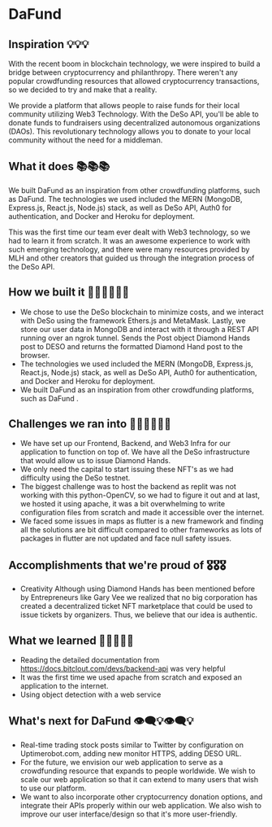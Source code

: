 # DaFund

## Inspiration 💡💡💡

With the recent boom in blockchain technology, we were inspired to build a bridge between cryptocurrency and philanthropy. There weren't any popular crowdfunding resources that allowed cryptocurrency transactions, so we decided to try and make that a reality.

We provide a platform that allows people to raise funds for their local community utilizing Web3 Technology. With the DeSo API, you'll be able to donate funds to fundraisers using decentralized autonomous organizations (DAOs). This revolutionary technology allows you to donate to your local community without the need for a middleman.

## What it does 📚📚📚

We built DaFund as an inspiration from other crowdfunding platforms, such as DaFund. The technologies we used included the MERN (MongoDB, Express.js, React.js, Node.js) stack, as well as DeSo API, Auth0 for authentication, and Docker and Heroku for deployment.

This was the first time our team ever dealt with Web3 technology, so we had to learn it from scratch. It was an awesome experience to work with such emerging technology, and there were many resources provided by MLH and other creators that guided us through the integration process of the DeSo API.
 
## How we built it 👷‍♀️👷‍♀️👷‍♀️

- We chose to use the DeSo blockchain to minimize costs, and we interact with DeSo using the framework Ethers.js and MetaMask. Lastly, we store our user data in MongoDB and interact with it through a REST API running over an ngrok tunnel. Sends the Post object Diamond Hands post to DESO and returns the formatted Diamond Hand post to the browser.
- The technologies we used included the MERN (MongoDB, Express.js, React.js, Node.js) stack, as well as DeSo API, Auth0 for authentication, and Docker and Heroku for deployment. 
- We built DaFund as an inspiration from other crowdfunding platforms, such as DaFund . 

## Challenges we ran into 🏃‍♀️🏃‍♂️🏃‍♀️

- We have set up our Frontend, Backend, and Web3 Infra for our application to function on top of. We have all the DeSo infrastructure that would allow us to issue Diamond Hands.
- We only need the capital to start issuing these NFT's as we had difficulty using the DeSo testnet.
- The biggest challenge was to host the backend as replit was not working with this python-OpenCV, so we had to figure it out and at last, we hosted it using apache, it was a bit overwhelming to write configuration files from scratch and made it accessible over the internet.
- We faced some issues in maps as flutter is a new framework and finding all the solutions are bit difficult compared to other frameworks as lots of packages in flutter are not updated and face null safety issues.

## Accomplishments that we're proud of  🎖️🎖️🎖️

- Creativity Although using Diamond Hands has been mentioned before by Entrepreneurs like Gary Vee we realized that no big corporation has created a decentralized ticket NFT marketplace that could be used to issue tickets by organizers. Thus, we believe that our idea is authentic.

## What we learned 🙇‍♂️📝🙇‍♂️

- Reading the detailed documentation from https://docs.bitclout.com/devs/backend-api was very helpful
- It was the first time we used apache from scratch and exposed an application to the internet.
- Using object detection with a web service

## What's next for DaFund 👁️‍🗨️💡👁️‍🗨️💡

- Real-time trading stock posts similar to Twitter by configuration on Uptimerobot.com, adding new monitor HTTPS, adding DESO URL.
- For the future, we envision our web application to serve as a crowdfunding resource that expands to people worldwide. We wish to scale our web application so that it can extend to many users that wish to use our platform. 
- We want to also incorporate other cryptocurrency donation options, and integrate their APIs properly within our web application. We also wish to improve our user interface/design so that it's more user-friendly.
